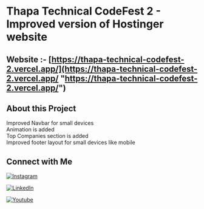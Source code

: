 # Thapa Technical CodeFest 2 - Improved version of Hostinger website

## **Website** :- **[https://thapa-technical-codefest-2.vercel.app/](https://thapa-technical-codefest-2.vercel.app/ "https://thapa-technical-codefest-2.vercel.app/")**


## **About this Project**  
Improved Navbar for small devices  
Animation is added  
Top Companies section is added  
Improved footer layout for small devices like mobile 

## **Connect with Me**
[![Instagram](https://raw.githubusercontent.com/rahuldkjain/gith…ator/master/src/images/icons/Social/instagram.svg)](https://www.instagram.com/sahil_mtbfreestyle/ "https://www.instagram.com/sahil_mtbfreestyle/")

[![LinkedIn](https://raw.githubusercontent.com/rahuldkjain/gith…ator/master/src/images/icons/Social/instagram.svg)](https://www.linkedin.com/in/sahil-dhanavade-110a49168/?original_referer=https%3A%2F%2Fthapa-technical-codefest-2.vercel.app%2F "https://www.linkedin.com/in/sahil-dhanavade-110a49168/?original_referer=https%3A%2F%2Fthapa-technical-codefest-2.vercel.app%2F")

[![Youtube](https://raw.githubusercontent.com/rahuldkjain/gith…erator/master/src/images/icons/Social/youtube.svg)](https://m.youtube.com/c/sahildhanawade "https://m.youtube.com/c/sahildhanawade")


